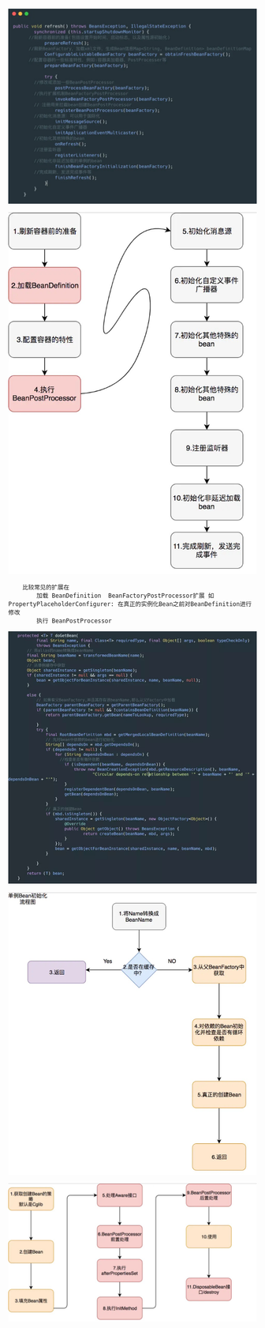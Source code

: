 ![容器如何进行刷新](../../../../resources/images/init/bean-refresh.png)

![容器如何进行刷新](../../../../resources/images/init/bean-refresh-detail.png)


```text
    比较常见的扩展在
        加载 BeanDefinition  BeanFactoryPostProcessor扩展 如PropertyPlaceholderConfigurer: 在真正的实例化Bean之前对BeanDefinition进行修改
        执行 BeanPostProcessor
```


![单例Bean初始化](../../../../resources/images/init/bean-singleton.png)


![单例Bean初始化](../../../../resources/images/init/bean-singletonCh.png)


![Bean创建流程](../../../../resources/images/init/bean.png)



